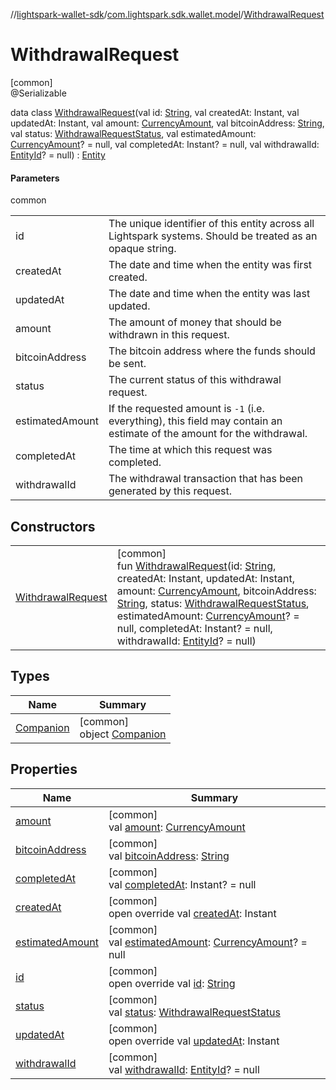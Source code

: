 //[lightspark-wallet-sdk](../../../index.md)/[com.lightspark.sdk.wallet.model](../index.md)/[WithdrawalRequest](index.md)

# WithdrawalRequest

[common]\
@Serializable

data class [WithdrawalRequest](index.md)(val id: [String](https://kotlinlang.org/api/latest/jvm/stdlib/kotlin/-string/index.html), val createdAt: Instant, val updatedAt: Instant, val amount: [CurrencyAmount](../-currency-amount/index.md), val bitcoinAddress: [String](https://kotlinlang.org/api/latest/jvm/stdlib/kotlin/-string/index.html), val status: [WithdrawalRequestStatus](../-withdrawal-request-status/index.md), val estimatedAmount: [CurrencyAmount](../-currency-amount/index.md)? = null, val completedAt: Instant? = null, val withdrawalId: [EntityId](../-entity-id/index.md)? = null) : [Entity](../-entity/index.md)

#### Parameters

common

| | |
|---|---|
| id | The unique identifier of this entity across all Lightspark systems. Should be treated as an opaque string. |
| createdAt | The date and time when the entity was first created. |
| updatedAt | The date and time when the entity was last updated. |
| amount | The amount of money that should be withdrawn in this request. |
| bitcoinAddress | The bitcoin address where the funds should be sent. |
| status | The current status of this withdrawal request. |
| estimatedAmount | If the requested amount is `-1` (i.e. everything), this field may contain an estimate of the amount for the withdrawal. |
| completedAt | The time at which this request was completed. |
| withdrawalId | The withdrawal transaction that has been generated by this request. |

## Constructors

| | |
|---|---|
| [WithdrawalRequest](-withdrawal-request.md) | [common]<br>fun [WithdrawalRequest](-withdrawal-request.md)(id: [String](https://kotlinlang.org/api/latest/jvm/stdlib/kotlin/-string/index.html), createdAt: Instant, updatedAt: Instant, amount: [CurrencyAmount](../-currency-amount/index.md), bitcoinAddress: [String](https://kotlinlang.org/api/latest/jvm/stdlib/kotlin/-string/index.html), status: [WithdrawalRequestStatus](../-withdrawal-request-status/index.md), estimatedAmount: [CurrencyAmount](../-currency-amount/index.md)? = null, completedAt: Instant? = null, withdrawalId: [EntityId](../-entity-id/index.md)? = null) |

## Types

| Name | Summary |
|---|---|
| [Companion](-companion/index.md) | [common]<br>object [Companion](-companion/index.md) |

## Properties

| Name | Summary |
|---|---|
| [amount](amount.md) | [common]<br>val [amount](amount.md): [CurrencyAmount](../-currency-amount/index.md) |
| [bitcoinAddress](bitcoin-address.md) | [common]<br>val [bitcoinAddress](bitcoin-address.md): [String](https://kotlinlang.org/api/latest/jvm/stdlib/kotlin/-string/index.html) |
| [completedAt](completed-at.md) | [common]<br>val [completedAt](completed-at.md): Instant? = null |
| [createdAt](created-at.md) | [common]<br>open override val [createdAt](created-at.md): Instant |
| [estimatedAmount](estimated-amount.md) | [common]<br>val [estimatedAmount](estimated-amount.md): [CurrencyAmount](../-currency-amount/index.md)? = null |
| [id](id.md) | [common]<br>open override val [id](id.md): [String](https://kotlinlang.org/api/latest/jvm/stdlib/kotlin/-string/index.html) |
| [status](status.md) | [common]<br>val [status](status.md): [WithdrawalRequestStatus](../-withdrawal-request-status/index.md) |
| [updatedAt](updated-at.md) | [common]<br>open override val [updatedAt](updated-at.md): Instant |
| [withdrawalId](withdrawal-id.md) | [common]<br>val [withdrawalId](withdrawal-id.md): [EntityId](../-entity-id/index.md)? = null |
